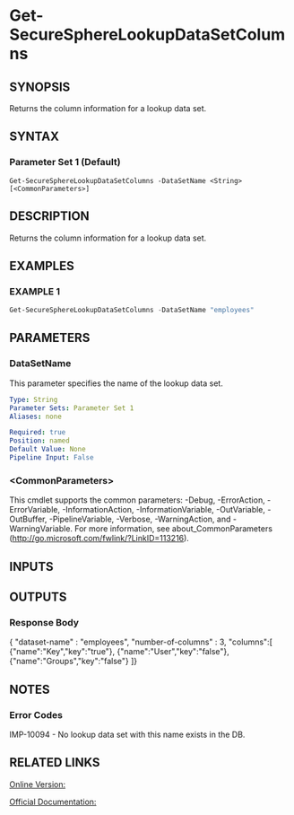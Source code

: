 ﻿# Get-SecureSphereLookupDataSetColumns

## SYNOPSIS
Returns the column information for a lookup data set.

## SYNTAX

### Parameter Set 1 (Default)
```
Get-SecureSphereLookupDataSetColumns -DataSetName <String> [<CommonParameters>]
```

## DESCRIPTION
Returns the column information for a lookup data set.

## EXAMPLES

### EXAMPLE 1

```powershell
Get-SecureSphereLookupDataSetColumns -DataSetName "employees"
```

## PARAMETERS

### DataSetName
This parameter specifies the name of the lookup data set.

```yaml
Type: String
Parameter Sets: Parameter Set 1
Aliases: none

Required: true
Position: named
Default Value: None
Pipeline Input: False
```

### \<CommonParameters\>
This cmdlet supports the common parameters: -Debug, -ErrorAction, -ErrorVariable, -InformationAction, -InformationVariable, -OutVariable, -OutBuffer, -PipelineVariable, -Verbose, -WarningAction, and -WarningVariable. For more information, see about_CommonParameters (http://go.microsoft.com/fwlink/?LinkID=113216).

## INPUTS

## OUTPUTS

### Response Body
{
"dataset-name" : "employees",
"number-of-columns" : 3,
"columns":[
{"name":"Key","key":"true"},
{"name":"User","key":"false"},
{"name":"Groups","key":"false"}
]}

## NOTES

### Error Codes
IMP-10094 - No lookup data set with this name exists in the DB.

## RELATED LINKS

[Online Version:](https://github.com/akshinmustafayev/Documentation/MD)

[Official Documentation:](https://docs.imperva.com/bundle/v13.6-api-reference-guide/page/61645.htm)




